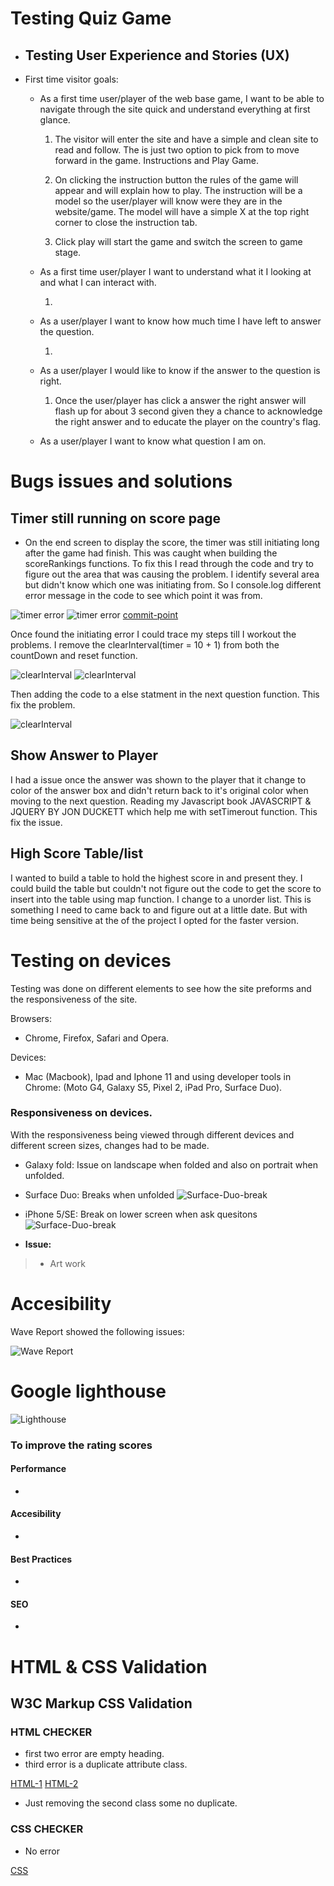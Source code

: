 # **Testing Quiz Game**

- ## Testing User Experience and Stories (UX)

- First time visitor goals: 
    - As a first time user/player of the web base game,  I want to be able to navigate through  the site quick and understand everything at first glance.  

        1. The visitor will enter the site and have a simple and clean site to read and follow.
        The is just two option to pick from to move forward in the game.  Instructions and Play Game.

        2. On clicking the instruction button the rules of the game will appear and will explain how to play.  The instruction will be a model so the user/player will know were they are in the website/game.  The model will have a simple X at the top right corner to close the instruction tab.

        3. Click play will start the game and switch the screen to game stage.

    - As a first time user/player I want to understand what it I looking at and what I can interact with.

        1.

    - As a user/player I want to know how much time I have left to answer the question.

        1.

    - As a user/player I would like to know if the answer to the question is right.

        1. Once the user/player has click a answer the right answer will flash up for about  3 second given they a chance to acknowledge the right answer and to educate the player  on the country's flag.

    - As a user/player I want to know what question I am on.
        


# Bugs issues and solutions

## Timer still running on score page

- On the end screen to display the score, the timer was still initiating long after the game had finish.  This was caught when building the scoreRankings functions. To fix this I read through the code and try to figure out the area that was causing the problem.  I identify several area but didn't know which one was initiating from.  So I console.log different error message in the code to see which point it was from.

![timer error](assets/documents/testing-code/error1-timer.png)
![timer error](assets/documents/testing-code/error2-timer.png)
[commit-point](https://github.com/Craigharrison79/MS2-Quiz-Game/commit/373d93346ba5343d9eaa981a9e7ec38f8ba23510)

Once found the  initiating error I could trace my steps till I workout the problems.  I remove the clearInterval(timer = 10 + 1) from both the countDown and reset function.

![clearInterval](../assets/documents/testing-code/removing-cleartimer-countdown.png)
![clearInterval](./assets/documents/testing-code/removing-cleartimer1-set_time_out.png)

Then adding the code to a else statment in the next question function. This  fix the problem.

![clearInterval](./assets/documents/testing-code/next-question-set_timer.png)

## Show Answer to Player

I had a issue once the answer was shown to the player that it change to color of the answer box and didn't return back to it's original color when moving to the next question.  Reading my Javascript book JAVASCRIPT & JQUERY BY JON DUCKETT which help me with setTimerout function. This fix the issue.

## High Score Table/list

I wanted to build a table to hold the highest score in and present they.  I could build the table but couldn't not figure out the code to get the score to insert into the table using map function.  I change to a unorder list.  This is something I need to came back to and figure out at a little date.  But with time being sensitive at the of the project I opted for the faster version.

# Testing on devices

Testing was done on different elements to see how the site preforms and the responsiveness of the site.

Browsers:

- Chrome, Firefox, Safari and Opera.

Devices:

- Mac (Macbook), Ipad and Iphone 11 and using developer tools in Chrome: (Moto G4, Galaxy S5, Pixel 2, iPad Pro,
Surface Duo).

### Responsiveness on devices.

With the responsiveness being viewed through different devices and different screen sizes, changes had to be made.

- Galaxy fold: Issue on landscape when folded and also on portrait when unfolded.
- Surface Duo: Breaks when unfolded
![Surface-Duo-break](assets/documents/testing-code/surface-duo.png)
- iPhone 5/SE: Break on lower screen when ask quesitons
![Surface-Duo-break](assets/documents/testing-code/iphone5.png)

- **Issue:**

> - Art work


# Accesibility

Wave Report showed the following issues:

![Wave Report](assets/documents/testing-code/wave1.png)

# Google lighthouse

![Lighthouse](assets/documents/testing-code/Lighthouse-start.jpg)

### To improve the rating scores

#### Performance

- 

#### Accesibility

- 

#### Best Practices

- 

#### SEO

- 

# HTML & CSS Validation

## W3C Markup CSS Validation

### HTML CHECKER

- first two error are empty heading.
- third error is a duplicate attribute class.

[HTML-1](./assets/testing-code/HTML-checker-1.jpg)
[HTML-2](./assets/testing-code/HTML-checker-2.jpg)

- Just removing the second class some no duplicate.

### CSS CHECKER

- No error

[CSS](./assets/testing-code/CSS-checker.jpg)













